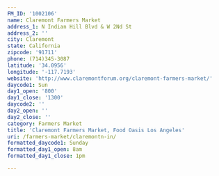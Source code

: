 ```yaml
---
FM_ID: '1002106'
name: Claremont Farmers Market
address_1: N Indian Hill Blvd & W 2Nd St
address_2: ''
city: Claremont
state: California
zipcode: '91711'
phone: (714)345-3087
latitude: '34.0956'
longitude: '-117.7193'
website: 'http://www.claremontforum.org/claremont-farmers-market/'
daycode1: Sun
day1_open: '800'
day1_close: '1300'
daycode2: ''
day2_open: ''
day2_close: ''
category: Farmers Market
title: 'Claremont Farmers Market, Food Oasis Los Angeles'
uri: /farmers-market/claremontn-in/
formatted_daycode1: Sunday
formatted_day1_open: 8am
formatted_day1_close: 1pm

---
```

